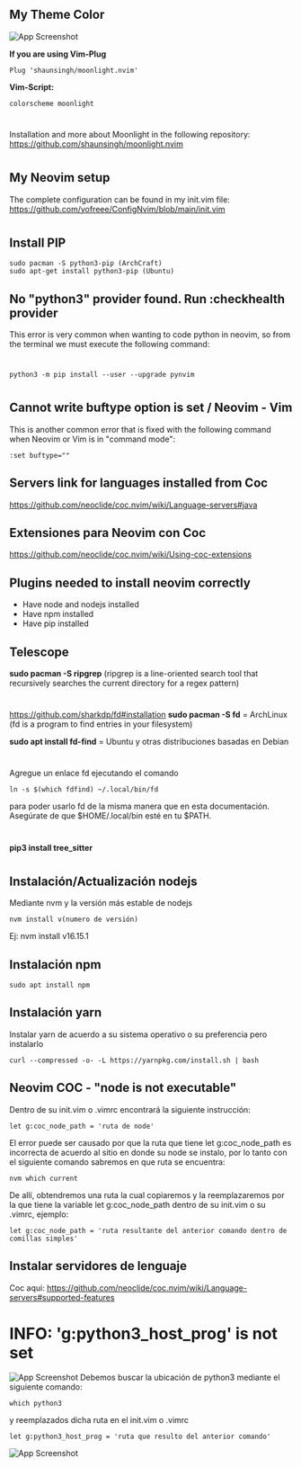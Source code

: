 ## My Theme Color

![App Screenshot](https://i.postimg.cc/SK2p66kh/118175481-27755c80-b3fe-11eb-9d70-85a9f936c33d.png)

**If you are using Vim-Plug**
```Terminal
Plug 'shaunsingh/moonlight.nvim'
```
**Vim-Script:**
```Terminal
colorscheme moonlight
```

#
Installation and more about Moonlight in the following repository: https://github.com/shaunsingh/moonlight.nvim





#
## My Neovim setup
The complete configuration can be found in my init.vim file:
https://github.com/yofreee/ConfigNvim/blob/main/init.vim
#

## Install PIP
```Terminal
sudo pacman -S python3-pip (ArchCraft)
sudo apt-get install python3-pip (Ubuntu)
```

## No "python3" provider found. Run :checkhealth provider
This error is very common when wanting to code python in neovim, so from the terminal we must execute the following command:
#

```Terminal
python3 -m pip install --user --upgrade pynvim
```
#    
## Cannot write buftype option is set / Neovim - Vim
This is another common error that is fixed with the following command when Neovim or Vim is in "command mode":
```Neovim / Vim command mode
:set buftype=""
```

## Servers link for languages installed from Coc
https://github.com/neoclide/coc.nvim/wiki/Language-servers#java

## Extensiones para Neovim con Coc
https://github.com/neoclide/coc.nvim/wiki/Using-coc-extensions

## Plugins needed to install neovim correctly
- Have node and nodejs installed
- Have npm installed
- Have pip installed

## Telescope

**sudo pacman -S ripgrep**    (ripgrep is a line-oriented search tool that recursively searches the current directory for a regex pattern)
#
https://github.com/sharkdp/fd#installation
**sudo pacman -S fd** = ArchLinux (fd is a program to find entries in your filesystem)

**sudo apt install fd-find** = Ubuntu y otras distribuciones basadas en Debian
#
Agregue un enlace fd ejecutando el comando
```Terminal
ln -s $(which fdfind) ~/.local/bin/fd
```
para poder usarlo fd de la misma manera que en esta documentación. Asegúrate de que $HOME/.local/bin esté en tu $PATH.
#
**pip3 install tree_sitter**

#
## Instalación/Actualización nodejs
Mediante nvm y la versión más estable de nodejs
```Terminal
nvm install v(numero de versión)
```
Ej: nvm install v16.15.1

## Instalación npm
```Terminal
sudo apt install npm
```
## Instalación yarn
Instalar yarn de acuerdo a su sistema operativo o su preferencia pero instalarlo
```Terminal
curl --compressed -o- -L https://yarnpkg.com/install.sh | bash
```

## Neovim COC - "node is not executable"
Dentro de su init.vim o .vimrc encontrará la siguiente instrucción:
```Terminal
let g:coc_node_path = 'ruta de node'
```
El error puede ser causado por que la ruta que tiene let g:coc_node_path es incorrecta de acuerdo al sitio en donde su node se instalo, por lo tanto con el siguiente comando sabremos en que ruta se encuentra:
```Terminal
nvm which current
```
De allí, obtendremos una ruta la cual copiaremos y la reemplazaremos por la que tiene la variable let g:coc_node_path dentro de su init.vim o su .vimrc, ejemplo:
```Terminal
let g:coc_node_path = 'ruta resultante del anterior comando dentro de comillas simples'
```
## Instalar servidores de lenguaje
Coc aqui: https://github.com/neoclide/coc.nvim/wiki/Language-servers#supported-features
#
# INFO: 'g:python3_host_prog' is not set
![App Screenshot](https://i.postimg.cc/c4JVj06J/pythonerror1.png)
Debemos buscar la ubicación de python3 mediante el siguiente comando:
```Terminal
which python3
```
y reemplazados dicha ruta en el init.vim o .vimrc
```Terminal
let g:python3_host_prog = 'ruta que resulto del anterior comando'
```
![App Screenshot](https://i.postimg.cc/jqJD009R/python3errorsolution.png)

